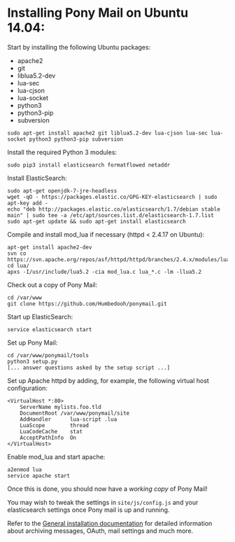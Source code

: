 # Installing Pony Mail on Ubuntu 14.04: #
Start by installing the following Ubuntu packages:

- apache2
- git
- liblua5.2-dev
- lua-sec
- lua-cjson
- lua-socket
- python3
- python3-pip
- subversion

~~~
sudo apt-get install apache2 git liblua5.2-dev lua-cjson lua-sec lua-socket python3 python3-pip subversion
~~~

Install the required Python 3 modules:
~~~
sudo pip3 install elasticsearch formatflowed netaddr
~~~

Install ElasticSearch:

~~~
sudo apt-get openjdk-7-jre-headless
wget -qO - https://packages.elastic.co/GPG-KEY-elasticsearch | sudo apt-key add -
echo "deb http://packages.elastic.co/elasticsearch/1.7/debian stable main" | sudo tee -a /etc/apt/sources.list.d/elasticsearch-1.7.list
sudo apt-get update && sudo apt-get install elasticsearch
~~~

Compile and install mod_lua if necessary (httpd < 2.4.17 on Ubuntu):
~~~
apt-get install apache2-dev
svn co https://svn.apache.org/repos/asf/httpd/httpd/branches/2.4.x/modules/lua/
cd lua/
apxs -I/usr/include/lua5.2 -cia mod_lua.c lua_*.c -lm -llua5.2
~~~


Check out a copy of Pony Mail:
~~~
cd /var/www
git clone https://github.com/Humbedooh/ponymail.git
~~~

Start up ElasticSearch:

~~~
service elasticsearch start
~~~

Set up Pony Mail:
~~~
cd /var/www/ponymail/tools
python3 setup.py
[... answer questions asked by the setup script ...]
~~~


Set up Apache httpd by adding, for example, the following virtual host configuration:

~~~
<VirtualHost *:80>
    ServerName mylists.foo.tld
    DocumentRoot /var/www/ponymail/site
    AddHandler      lua-script .lua
    LuaScope        thread
    LuaCodeCache    stat
    AcceptPathInfo  On
</VirtualHost>
~~~

Enable mod_lua and start apache:

~~~
a2enmod lua
service apache start
~~~

Once this is done, you should now have a *working copy* of Pony Mail!

You may wish to tweak the settings in `site/js/config.js` and your
elasticsearch settings once Pony mail is up and running.

Refer to the [General installation documentation](INSTALLING.md) for
detailed information about archiving messages, OAuth, mail settings and
much more.